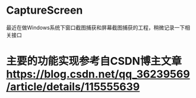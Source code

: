 # CaptureScreen
最近在做Windows系统下窗口截图捕获和屏幕截图捕获的工程，稍微记录一下相关接口
# 主要的功能实现参考自CSDN博主文章 https://blog.csdn.net/qq_36239569/article/details/115555639
